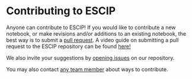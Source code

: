 # Contributing to ESCIP

Anyone can contribute to ESCIP!  If you would like to contribute a new notebook, or make revisions and/or additions to an existing notebook, the best way is to submit a [pull request](https://docs.github.com/en/pull-requests/collaborating-with-pull-requests/proposing-changes-to-your-work-with-pull-requests/about-pull-requests).
A video guide on submitting a pull request to the ESCIP repository can be found [here!](https://youtu.be/g1bhriqLtsU)

We also invite your suggestions by [opening issues](https://github.com/ESCIP/escip.github.io/issues) on our repository.

You may also contact [any team member](https://escip.io/team.html) about ways to contribute. 
